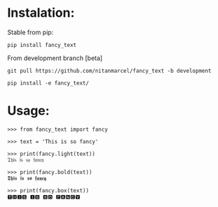 # Instalation:

Stable from pip:
 ```
pip install fancy_text
```

From development branch [beta]
```
git pull https://github.com/nitanmarcel/fancy_text -b development

pip install -e fancy_text/

```

# Usage:

 ```
>>> from fancy_text import fancy

>>> text = 'This is so fancy'

>>> print(fancy.light(text))
𝔗𝔥𝔦𝔰 𝔦𝔰 𝔰𝔬 𝔣𝔞𝔫𝔠𝔶

>>> print(fancy.bold(text))
𝕿𝖍𝖎𝖘 𝖎𝖘 𝖘𝖔 𝖋𝖆𝖓𝖈𝖞

>>> print(fancy.box(text))
🆃🅷🅸🆂 🅸🆂 🆂🅾 🅵🅰🅽🅲🆈
```

